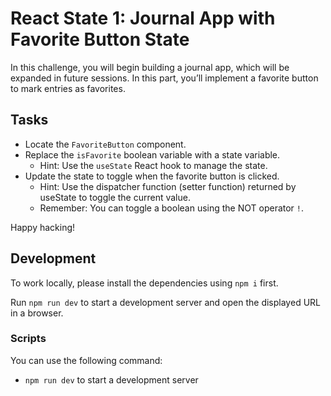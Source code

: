 # React State 1: Journal App with Favorite Button State

In this challenge, you will begin building a journal app, which will be expanded in future sessions. In this part, you’ll implement a favorite button to mark entries as favorites.

## Tasks

- Locate the `FavoriteButton` component.
- Replace the `isFavorite` boolean variable with a state variable.
  - Hint: Use the `useState` React hook to manage the state.
- Update the state to toggle when the favorite button is clicked.
  - Hint: Use the dispatcher function (setter function) returned by useState to toggle the current value.
  - Remember: You can toggle a boolean using the NOT operator `!`.

Happy hacking!

## Development

To work locally, please install the dependencies using `npm i` first.

Run `npm run dev` to start a development server and open the displayed URL in a browser.

### Scripts

You can use the following command:

- `npm run dev` to start a development server
